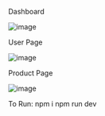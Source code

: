 Dashboard

![image](https://github.com/user-attachments/assets/6072e93c-fef8-4e11-9530-7c163955008e)



User Page


![image](https://github.com/user-attachments/assets/a083a95d-bd81-4f22-82a8-74bfdb8ba704)

Product Page

![image](https://github.com/user-attachments/assets/c9e8f0d6-0372-4e4f-aff5-bad23b272d63)


To Run:
npm i
npm run dev





